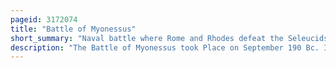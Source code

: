 ```yaml
---
pageid: 3172074
title: "Battle of Myonessus"
short_summary: "Naval battle where Rome and Rhodes defeat the Seleucids"
description: "The Battle of Myonessus took Place on September 190 Bc. It was fought as Part of the roman-seleucid War by pitting the Fleets of the Roman Republic led by admiral Lucius Aemilius Regillus and its rhodian Allies under Eudamus against a seleucid Fleet of Polyxen."
---
```

